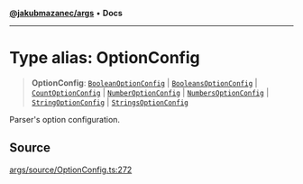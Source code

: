 [**@jakubmazanec/args**](../README.md) • **Docs**

---

# Type alias: OptionConfig

> **OptionConfig**: [`BooleanOptionConfig`](BooleanOptionConfig.md) \|
> [`BooleansOptionConfig`](BooleansOptionConfig.md) \| [`CountOptionConfig`](CountOptionConfig.md)
> \| [`NumberOptionConfig`](NumberOptionConfig.md) \|
> [`NumbersOptionConfig`](NumbersOptionConfig.md) \| [`StringOptionConfig`](StringOptionConfig.md)
> \| [`StringsOptionConfig`](StringsOptionConfig.md)

Parser's option configuration.

## Source

[args/source/OptionConfig.ts:272](https://github.com/jakubmazanec/js-tools/blob/45932621a19c677851f8bf60e4a28d217617972b/packages/args/source/OptionConfig.ts#L272)
